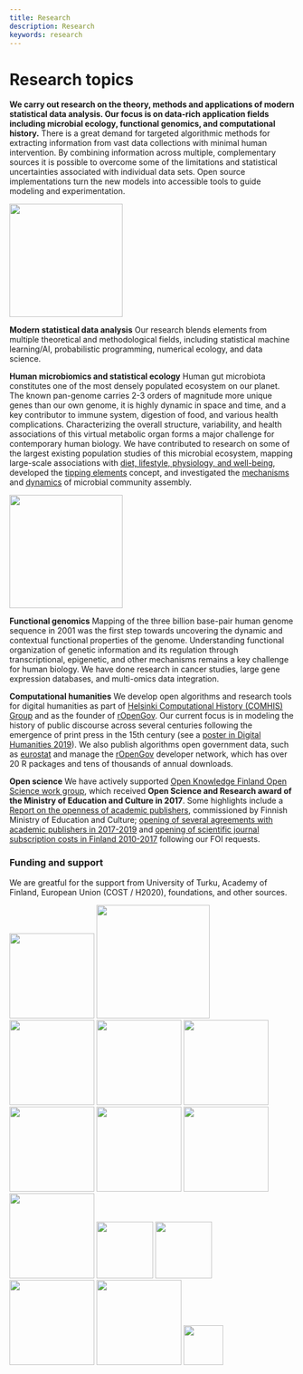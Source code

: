 ```yaml
---
title: Research
description: Research
keywords: research
---
```



# Research topics

**We carry out research on the theory, methods and applications of
modern statistical data analysis. Our focus is on data-rich
application fields including microbial ecology, functional genomics,
and computational history.** There is a great demand for targeted
algorithmic methods for extracting information from vast data
collections with minimal human intervention. By combining information
across multiple, complementary sources it is possible to overcome some
of the limitations and statistical uncertainties associated with
individual data sets. Open source implementations turn the new models
into accessible tools to guide modeling and experimentation.

<img src="../img/isme14.jpg" width="200">
     
**Modern statistical data analysis** Our research blends elements from
  multiple theoretical and methodological fields, including
  statistical machine learning/AI, probabilistic programming,
  numerical ecology, and data science.

**Human microbiomics and statistical ecology** Human gut microbiota constitutes one of the most densely populated ecosystem on our planet. The known pan-genome
carries 2-3 orders of magnitude more unique genes than our own genome,
it is highly dynamic in space and time, and a key contributor to
immune system, digestion of food, and various health
complications. Characterizing the overall structure, variability, and
health associations of this virtual metabolic organ forms a major
challenge for contemporary human biology. We have contributed to
research on some of the largest existing population studies of this
microbial ecosystem, mapping large-scale associations with [diet,
lifestyle, physiology, and
well-being](http://doi.org/10.1038/ncomms7342), developed the [tipping
elements](http://doi.org/10.1038/ncomms5344) concept, and investigated
the [mechanisms](http://doi.org/10.1109/JPROC.2015.2428213) and
[dynamics](http://doi.org/10.1016/j.mib.2015.04.004) of microbial
community assembly.

<img src="../img/dialister.png" width="200">



**Functional genomics** Mapping of the three billion base-pair human
genome sequence in 2001 was the first step towards uncovering the
dynamic and contextual functional properties of the
genome. Understanding functional organization of genetic information
and its regulation through transcriptional, epigenetic, and other
mechanisms remains a key challenge for human biology. We have done
research in cancer studies, large gene expression databases, and
multi-omics data integration.  <!--In the thesis work, I developed
open source machine learning algorithms for data integration in
functional genomics.  For more details, check the [list of
publications](/work/pubs) and the [PhD
thesis](http://lib.tkk.fi/Diss/2010/isbn9789526033686).-->

**Computational humanities** We develop open algorithms and research
tools for digital humanities as part of [Helsinki Computational
History (COMHIS) Group](http://comhis.github.io) and as the founder of
[rOpenGov](https://ropengov.github.io). Our current focus is in
modeling the history of public discourse across several centuries
following the emergence of print press in the 15th century (see a [poster in Digital Humanities 2019](https://www.helsinki.fi/en/researchgroups/computational-history/dh2019-poster)). We also publish algorithms open government data, such as [eurostat](http://ropengov.github.io/eurostat/) and manage the [rOpenGov](https://ropengov.github.io) developer network, which has over 20 R packages and tens of thousands of annual downloads.

**Open science** We have actively supported [Open Knowledge Finland
  Open Science work group](https://fi.okfn.org/wg/openscience/), which
  received **Open Science and Research award of the Ministry of
  Education and Culture in 2017**. Some highlights include a [Report on
  the openness of academic
  publishers](https://openscience.fi/-/openness-of-academic-publishers-evaluated-for-the-first-time),
  commissioned by Finnish Ministry of Education and Culture; [opening of several agreements with academic publishers in 2017-2019](http://finelib.fi/finelib-agreements-published/) and [opening
  of scientific journal subscription costs in Finland
  2010-2017](https://fi.okfn.org/2018/08/27/finland-remains-a-leading-country-in-the-transparency-of-academic-publishing-costs)
  following our FOI requests.


<!--
**Teaching**  
See [separate page](/work/teaching)
-->

<!--**Past**  
[A brief biography of my research career](/info/bio). 
-->

<!--

**Key collaborators**

- [Jeroen Raes Lab](http://www.raeslab.org/) at VIB/KU Leuven on bioinformatics and ecosystems< biology.
- [Prof Willem de Vos](https://tuhat.helsinki.fi/portal/fi/person/wdevos) Helsinki/Wageningen; human gut microbial ecology. 
- Prof Mikko Tolonen. I am an active and founding member of [Helsinki Computational History Group](http://comhis.github.io/)
-->


### Funding and support

We are greatful for the support from University of Turku, Academy of
Finland, European Union (COST / H2020), foundations, and other
sources.

<img src="../img/logopic/aka.png" width="150">
<img src="../img/logopic/EU-H2020-logo.png" width="200">     
<img src="../img/logopic/turun_yliopisto_logo_rgb.png" width="150">
<img src="../img/logopic/cost.png" width="150">
<img src="../img/logopic/sitra.png" width="150">
<img src="../img/logopic/kordelin.png" width="150">
<img src="../img/logopic/hri.png" width="150">
<img src="../img/logopic/apps4-logo.jpg" width="150">
<img src="../img/logopic/wici.png" width="150">
<img src="../img/logopic/dupuytren.jpg" width="100">
<img src="../img/logopic/Blueprint1.png" width="100">
<img src="../img/logopic/KONE_green_en.jpeg" width="150">
<img src="../img/logopic/sparc.png" width="150">
<img src="../img/logopic/cropped-Turun_Yliopistosaatio_200px.jpg" width="70">




